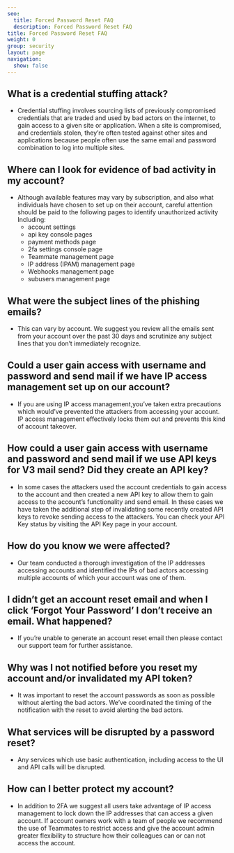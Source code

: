 ```yaml
---
seo:
  title: Forced Password Reset FAQ
  description: Forced Password Reset FAQ
title: Forced Password Reset FAQ
weight: 0
group: security
layout: page
navigation:
  show: false
---
```


## What is a credential stuffing attack?

* Credential stuffing involves sourcing lists of previously compromised credentials that are traded and used by bad actors on the internet, to gain access to a given site or application. When a site is compromised, and credentials stolen, they’re often tested against other sites and applications because people often use the same email and password combination to log into multiple sites.

## Where can I look for evidence of bad activity in my account?

* Although available features may vary by subscription, and also what individuals have chosen to set up on their account, careful attention should be paid to the following pages to identify unauthorized activity Including:
  * account settings
  * api key console pages
  * payment methods page 
  * 2fa settings console page
  * Teammate management page
  * IP address (IPAM) management page
  * Webhooks management page
  * subusers management page

## What were the subject lines of the phishing emails?

* This can vary by account. We suggest you review all the emails sent from your account over the past 30 days and scrutinize any subject lines that you don’t immediately recognize.

## Could a user gain access with username and password and send mail if we have IP access management set up on our account?

* If you are using IP access management,you’ve taken extra precautions which would’ve prevented the attackers from accessing your account. IP access management effectively locks them out and prevents this kind of account takeover.

## How could a user gain access with username and password and send mail if we use API keys for V3 mail send? Did they create an API key?

* In some cases the attackers used the account credentials to gain access to the account and then created a new API key to allow them to gain access to the account’s functionality and send email. In these cases we have taken the additional step of invalidating some recently created API keys to revoke sending access to the attackers. You can check your API Key status by visiting the API Key page in your account.

## How do you know we were affected?

* Our team conducted a thorough investigation of the IP addresses accessing accounts and identified the IPs of bad actors accessing multiple accounts of which your account was one of them.

## I didn’t get an account reset email and when I click ‘Forgot Your Password’ I don’t receive an email. What happened?

* If you’re unable to generate an account reset email then please contact our support team for further assistance.

## Why was I not notified before you reset my account and/or invalidated my API token?

* It was important to reset the account passwords as soon as possible without alerting the bad actors. We’ve coordinated the timing of the notification with the reset to avoid alerting the bad actors.

## What services will be disrupted by a password reset?

* Any services which use basic authentication, including access to the UI and API calls will be disrupted.

## How can I better protect my account?

* In addition to 2FA we suggest all users take advantage of IP access management to lock down the IP addresses that can access a given account. If account owners work with a team of people we recommend the use of Teammates to restrict access and give the account admin greater flexibility to structure how their colleagues can or can not access the account.
